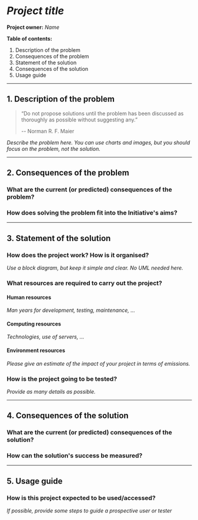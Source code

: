 # _Project title_

**Project owner:** _Name_


**Table of contents:**

1. Description of the problem
2. Consequences of the problem
3. Statement of the solution
4. Consequences of the solution
5. Usage guide


-------------------------------------------------------------------------------
## 1. Description of the problem

> “Do not propose solutions until the problem has been discussed as thoroughly
> as possible without suggesting any.”
>
> -- Norman R. F. Maier

_Describe the problem here. You can use charts and images, but you should focus
on the problem, not the solution._


-------------------------------------------------------------------------------
## 2. Consequences of the problem

### What are the current (or predicted) consequences of the problem?

### How does solving the problem fit into the Initiative's aims?


-------------------------------------------------------------------------------
## 3. Statement of the solution

### How does the project work? How is it organised?

_Use a block diagram, but keep it simple and clear. No UML needed here._

### What resources are required to carry out the project?

#### Human resources 

_Man years for development, testing, maintenance, ..._

#### Computing resources 

_Technologies, use of servers, ..._

#### Environment resources 

_Please give an estimate of the impact of your project in terms of emissions._

### How is the project going to be tested?

_Provide as many details as possible._

-------------------------------------------------------------------------------
## 4. Consequences of the solution 

### What are the current (or predicted) consequences of the solution?

### How can the solution's success be measured?


-------------------------------------------------------------------------------
## 5. Usage guide

### How is this project expected to be used/accessed?

_If possible, provide some steps to guide a prospective user or tester_